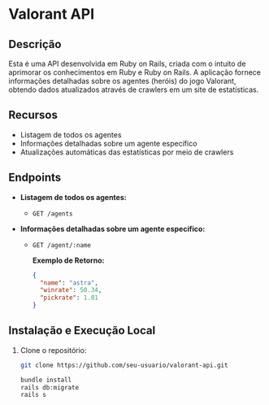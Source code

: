 # Valorant API

## Descrição

Esta é uma API desenvolvida em Ruby on Rails, criada com o intuito de aprimorar os conhecimentos em Ruby e Ruby on Rails. A aplicação fornece informações detalhadas sobre os agentes (heróis) do jogo Valorant, obtendo dados atualizados através de crawlers em um site de estatísticas.

## Recursos

- Listagem de todos os agentes
- Informações detalhadas sobre um agente específico
- Atualizações automáticas das estatísticas por meio de crawlers

## Endpoints

- **Listagem de todos os agentes:**
  - `GET /agents`

- **Informações detalhadas sobre um agente específico:**
  - `GET /agent/:name`

    **Exemplo de Retorno:**
    ```json
    {
      "name": "astra",
      "winrate": 50.34,
      "pickrate": 1.01
    }
    ```

## Instalação e Execução Local

1. Clone o repositório:

   ```bash
   git clone https://github.com/seu-usuario/valorant-api.git

   bundle install
   rails db:migrate
   rails s
